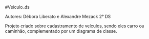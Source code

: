 #Veiculo_ds

Autores: Débora Liberato e Alexandre Mezack 2° DS

Projeto criado sobre cadastramento de veículos, sendo eles carro ou caminhão, complementado por um diagrama de classe.
